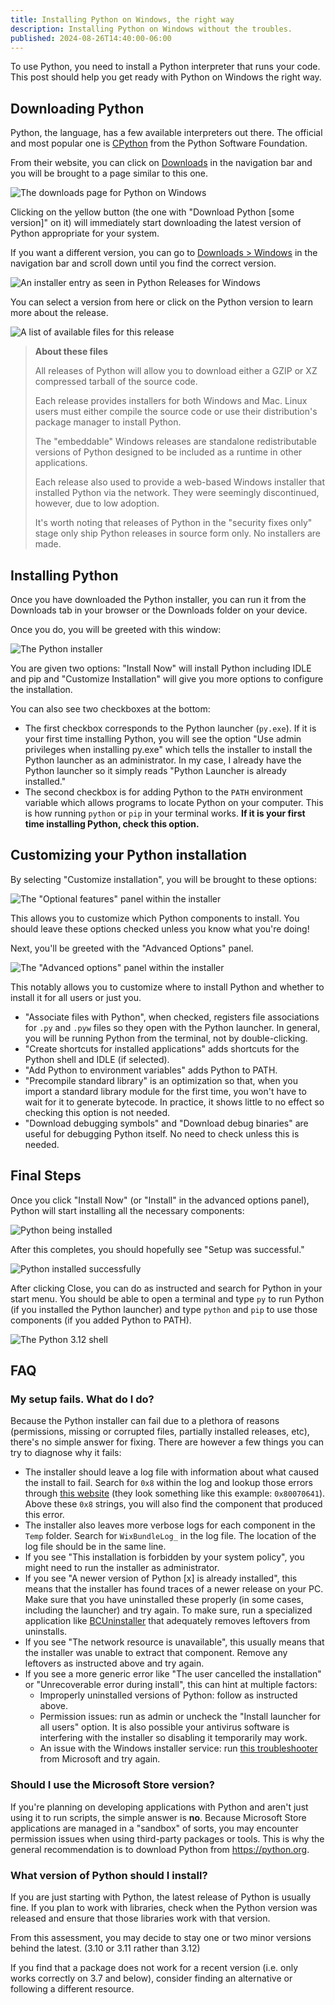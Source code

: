 ```yaml
---
title: Installing Python on Windows, the right way
description: Installing Python on Windows without the troubles.
published: 2024-08-26T14:40:00-06:00
---
```


To use Python, you need to install a Python interpreter that runs your code. This post should help you get ready with Python on Windows the right way.

## Downloading Python

Python, the language, has a few available interpreters out there. The official and most popular one is [CPython](https://www.python.org/) from the Python Software Foundation.

From their website, you can click on [Downloads](https://www.python.org/downloads/) in the navigation bar and you will be brought to a page similar to this one.

![The downloads page for Python on Windows](/images/python-downloads-page.png)

Clicking on the yellow button (the one with "Download Python \[some version\]" on it) will immediately start downloading the latest version of Python appropriate for your system.

If you want a different version, you can go to [Downloads > Windows](https://www.python.org/downloads/windows/) in the navigation bar and scroll down until you find the correct version.

![An installer entry as seen in Python Releases for Windows](/images/python-stable-release.png)

You can select a version from here or click on the Python version to learn more about the release.

![A list of available files for this release](/images/python-files.png)

> **About these files**
>
> All releases of Python will allow you to download either a GZIP or XZ compressed tarball of the source code.
>
> Each release provides installers for both Windows and Mac. Linux users must either compile the source code or use their distribution's package manager to install Python.
>
> The "embeddable" Windows releases are standalone redistributable versions of Python designed to be included as a runtime in other applications.
>
> Each release also used to provide a web-based Windows installer that installed Python via the network. They were seemingly discontinued, however, due to low adoption.
>
> It's worth noting that releases of Python in the "security fixes only" stage only ship Python releases in source form only. No installers are made.

## Installing Python

Once you have downloaded the Python installer, you can run it from the Downloads tab in your browser or the Downloads folder on your device.

Once you do, you will be greeted with this window:

![The Python installer](/images/py312-installer.png)

You are given two options: "Install Now" will install Python including IDLE and pip and "Customize Installation" will give you more options to configure the installation.

You can also see two checkboxes at the bottom:

- The first checkbox corresponds to the Python launcher (`py.exe`). If it is your first time installing Python, you will see the option "Use admin privileges when installing py.exe" which tells the installer to install the Python launcher as an administrator. In my case, I already have the Python launcher so it simply reads "Python Launcher is already installed."
- The second checkbox is for adding Python to the `PATH` environment variable which allows programs to locate Python on your computer. This is how running `python` or `pip` in your terminal works. **If it is your first time installing Python, check this option.**

## Customizing your Python installation

By selecting "Customize installation", you will be brought to these options:

![The "Optional features" panel within the installer](/images/py312-features.png)

This allows you to customize which Python components to install. You should leave these options checked unless you know what you're doing!

Next, you'll be greeted with the "Advanced Options" panel.

![The "Advanced options" panel within the installer](/images/py312-options.png)

This notably allows you to customize where to install Python and whether to install it for all users or just you.

- "Associate files with Python", when checked, registers file associations for `.py` and `.pyw` files so they open with the Python launcher. In general, you will be running Python from the terminal, not by double-clicking.
- "Create shortcuts for installed applications" adds shortcuts for the Python shell and IDLE (if selected).
- "Add Python to environment variables" adds Python to PATH.
- "Precompile standard library" is an optimization so that, when you import a standard library module for the first time, you won't have to wait for it to generate bytecode. In practice, it shows little to no effect so checking this option is not needed.
- "Download debugging symbols" and "Download debug binaries" are useful for debugging Python itself. No need to check unless this is needed.

## Final Steps

Once you click "Install Now" (or "Install" in the advanced options panel), Python will start installing all the necessary components:

![Python being installed](/images/py312-progress.png)

After this completes, you should hopefully see "Setup was successful."

![Python installed successfully](/images/py312-done.png)

After clicking Close, you can do as instructed and search for Python in your start menu. You should be able to open a terminal and type `py` to run Python (if you installed the Python launcher) and type `python` and `pip` to use those components (if you added Python to PATH).

![The Python 3.12 shell](/images/py312-shell.png)

## FAQ

### My setup fails. What do I do?

Because the Python installer can fail due to a plethora of reasons (permissions, missing or corrupted files, partially installed releases, etc), there's no simple answer for fixing. There are however a few things you can try to diagnose why it fails:

- The installer should leave a log file with information about what caused the install to fail. Search for `0x8` within the log and lookup those errors through [this website](<https://james.darpinian.com/decoder/>) (they look something like this example: `0x80070641`). Above these `0x8` strings, you will also find the component that produced this error.
- The installer also leaves more verbose logs for each component in the `Temp` folder. Search for `WixBundleLog_` in the log file. The location of the log file should be in the same line.
- If you see "This installation is forbidden by your system policy", you might need to run the installer as administrator.
- If you see "A newer version of Python \[x\] is already installed", this means that the installer has found traces of a newer release on your PC. Make sure that you have uninstalled these properly (in some cases, including the launcher) and try again. To make sure, run a specialized application like [BCUninstaller](https://www.bcuninstaller.com/) that adequately removes leftovers from uninstalls.
- If you see "The network resource is unavailable", this usually means that the installer was unable to extract that component. Remove any leftovers as instructed above and try again.
- If you see a more generic error like "The user cancelled the installation" or "Unrecoverable error during install", this can hint at multiple factors:
  - Improperly uninstalled versions of Python: follow as instructed above.
  - Permission issues: run as admin or uncheck the "Install launcher for all users" option. It is also possible your antivirus software is interfering with the installer so disabling it temporarily may work.
  - An issue with the Windows installer service: run [this troubleshooter](http://support.microsoft.com/mats/program_install_and_uninstall) from Microsoft and try again.

### Should I use the Microsoft Store version?

If you're planning on developing applications with Python and aren't just using it to run scripts, the simple answer is **no**. Because Microsoft Store applications are managed in a "sandbox" of sorts, you may encounter permission issues when using third-party packages or tools. This is why the general recommendation is to download Python from <https://python.org>.

### What version of Python should I install?

If you are just starting with Python, the latest release of Python is usually fine. If you plan to work with libraries, check when the Python version was released and ensure that those libraries work with that version.

From this assessment, you may decide to stay one or two minor versions behind the latest. (3.10 or 3.11 rather than 3.12)

If you find that a package does not work for a recent version (i.e. only works correctly on 3.7 and below), consider finding an alternative or following a different resource.
